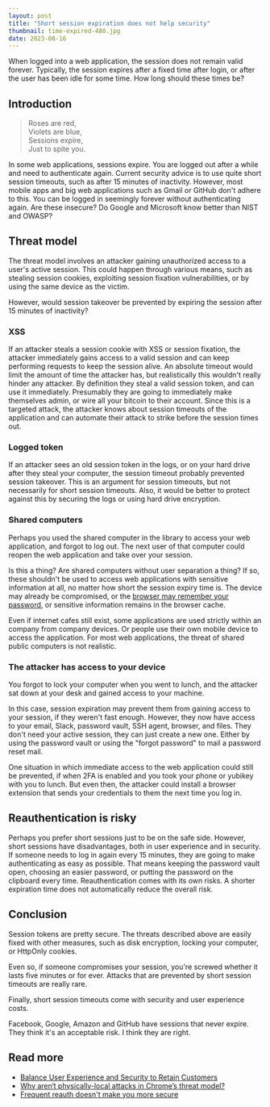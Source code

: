 ```yaml
---
layout: post
title: "Short session expiration does not help security"
thumbnail: time-expired-480.jpg
date: 2023-08-16
---
```


When logged into a web application, the session does not remain valid forever. Typically, the session expires after a fixed time after login, or after the user has been idle for some time. How long should these times be?

<!-- Photo source: https://commons.wikimedia.org/wiki/File:Time_Expired_(237355699).jpeg -->

## Introduction

> Roses are red, \
> Violets are blue, \
> Sessions expire, \
> Just to spite you.

In some web applications, sessions expire. You are logged out after a while and need to authenticate again. Current security advice is to use quite short session timeouts, such as after 15 minutes of inactivity. However, most mobile apps and big web applications such as Gmail or GitHub don't adhere to this. You can be logged in seemingly forever without authenticating again. Are these insecure? Do Google and Microsoft know better than NIST and OWASP?

## Threat model

The threat model involves an attacker gaining unauthorized access to a user's active session. This could happen through various means, such as stealing session cookies, exploiting session fixation vulnerabilities, or by using the same device as the victim.

However, would session takeover be prevented by expiring the session after 15 minutes of inactivity?

### XSS

If an attacker steals a session cookie with XSS or session fixation, the attacker immediately gains access to a valid session and can keep performing requests to keep the session alive. An absolute timeout would limit the amount of time the attacker has, but realistically this wouldn't really hinder any attacker. By definition they steal a valid session token, and can use it immediately. Presumably they are going to immediately make themselves admin, or wire all your bitcoin to their account. Since this is a targeted attack, the attacker knows about session timeouts of the application and can automate their attack to strike before the session times out.

### Logged token

If an attacker sees an old session token in the logs, or on your hard drive after they steal your computer, the session timeout probably prevented session takeover. This is an argument for session timeouts, but not necessarily for short session timeouts. Also, it would be better to protect against this by securing the logs or using hard drive encryption.

### Shared computers

Perhaps you used the shared computer in the library to access your web application, and forgot to log out. The next user of that computer could reopen the web application and take over your session.

Is this a thing? Are shared computers without user separation a thing? If so, these shouldn't be used to access web applications with sensitive information at all, no matter how short the session expiry time is. The device may already be compromised, or the [browser may remember your password](https://textslashplain.com/2023/05/16/how-do-random-credentials-mysteriously-appear/), or sensitive information remains in the browser cache.

Even if internet cafes still exist, some applications are used strictly within an company from company devices. Or people use their own mobile device to access the application. For most web applications, the threat of shared public computers is not realistic.

### The attacker has access to your device

You forgot to lock your computer when you went to lunch, and the attacker sat down at your desk and gained access to your machine.

In this case, session expiration may prevent them from gaining access to your session, if they weren't fast enough. However, they now have access to your email, Slack, password vault, SSH agent, browser, and files. They don't need your active session, they can just create a new one. Either by using the password vault or using the "forgot password" to mail a password reset mail.

One situation in which immediate access to the web application could still be prevented, if when 2FA is enabled and you took your phone or yubikey with you to lunch. But even then, the attacker could install a browser extension that sends your credentials to them the next time you log in.

## Reauthentication is risky

Perhaps you prefer short sessions just to be on the safe side. However, short sessions have disadvantages, both in user experience and in security. If someone needs to log in again every 15 minutes, they are going to make authenticating as easy as possible. That means keeping the password vault open, choosing an easier password, or putting the password on the clipboard every time. Reauthentication comes with its own risks. A shorter expiration time does not automatically reduce the overall risk.

## Conclusion

Session tokens are pretty secure. The threats described above are easily fixed with other measures, such as disk encryption, locking your computer, or HttpOnly cookies.

Even so, if someone compromises your session, you're screwed whether it lasts five minutes or for ever. Attacks that are prevented by short session timeouts are really rare.

Finally, short session timeouts come with security and user experience costs.

Facebook, Google, Amazon and GitHub have sessions that never expire. They think it's an acceptable risk. I think they are right.

## Read more

* [Balance User Experience and Security to Retain Customers](https://auth0.com/blog/balance-user-experience-and-security-to-retain-customers/)
* [Why aren‘t physically-local attacks in Chrome’s threat model?](https://chromium.googlesource.com/chromium/src/+/master/docs/security/faq.md#why-arent-physically_local-attacks-in-chromes-threat-model)
* [Frequent reauth doesn't make you more secure](https://tailscale.com/blog/frequent-reath-security)
